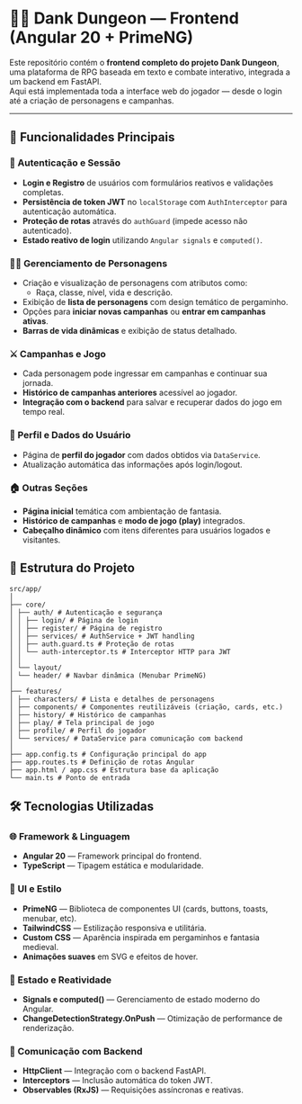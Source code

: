 # 🧙‍♂️ Dank Dungeon — Frontend (Angular 20 + PrimeNG)

Este repositório contém o **frontend completo do projeto Dank Dungeon**, uma plataforma de RPG baseada em texto e combate interativo, integrada a um backend em FastAPI.  
Aqui está implementada toda a interface web do jogador — desde o login até a criação de personagens e campanhas.

---

## 🚀 Funcionalidades Principais

### 🔐 Autenticação e Sessão

- **Login e Registro** de usuários com formulários reativos e validações completas.
- **Persistência de token JWT** no `localStorage` com `AuthInterceptor` para autenticação automática.
- **Proteção de rotas** através do `authGuard` (impede acesso não autenticado).
- **Estado reativo de login** utilizando `Angular signals` e `computed()`.

### 🧙‍♀️ Gerenciamento de Personagens

- Criação e visualização de personagens com atributos como:
  - Raça, classe, nível, vida e descrição.
- Exibição de **lista de personagens** com design temático de pergaminho.
- Opções para **iniciar novas campanhas** ou **entrar em campanhas ativas**.
- **Barras de vida dinâmicas** e exibição de status detalhado.

### ⚔️ Campanhas e Jogo

- Cada personagem pode ingressar em campanhas e continuar sua jornada.
- **Histórico de campanhas anteriores** acessível ao jogador.
- **Integração com o backend** para salvar e recuperar dados do jogo em tempo real.

### 👤 Perfil e Dados do Usuário

- Página de **perfil do jogador** com dados obtidos via `DataService`.
- Atualização automática das informações após login/logout.

### 🏠 Outras Seções

- **Página inicial** temática com ambientação de fantasia.
- **Histórico de campanhas** e **modo de jogo (play)** integrados.
- **Cabeçalho dinâmico** com itens diferentes para usuários logados e visitantes.

## 🧩 Estrutura do Projeto

```
src/app/
│
├── core/
│ ├── auth/ # Autenticação e segurança
│ │ ├── login/ # Página de login
│ │ ├── register/ # Página de registro
│ │ ├── services/ # AuthService + JWT handling
│ │ ├── auth.guard.ts # Proteção de rotas
│ │ └── auth-interceptor.ts # Interceptor HTTP para JWT
│ │
│ └── layout/
│ └── header/ # Navbar dinâmica (Menubar PrimeNG)
│
├── features/
│ ├── characters/ # Lista e detalhes de personagens
│ ├── components/ # Componentes reutilizáveis (criação, cards, etc.)
│ ├── history/ # Histórico de campanhas
│ ├── play/ # Tela principal de jogo
│ ├── profile/ # Perfil do jogador
│ └── services/ # DataService para comunicação com backend
│
├── app.config.ts # Configuração principal do app
├── app.routes.ts # Definição de rotas Angular
├── app.html / app.css # Estrutura base da aplicação
└── main.ts # Ponto de entrada
```

## 🛠️ Tecnologias Utilizadas

### 🌐 Framework & Linguagem

- **Angular 20** — Framework principal do frontend.
- **TypeScript** — Tipagem estática e modularidade.

### 🎨 UI e Estilo

- **PrimeNG** — Biblioteca de componentes UI (cards, buttons, toasts, menubar, etc).
- **TailwindCSS** — Estilização responsiva e utilitária.
- **Custom CSS** — Aparência inspirada em pergaminhos e fantasia medieval.
- **Animações suaves** em SVG e efeitos de hover.

### 🧠 Estado e Reatividade

- **Signals e computed()** — Gerenciamento de estado moderno do Angular.
- **ChangeDetectionStrategy.OnPush** — Otimização de performance de renderização.

### 🔗 Comunicação com Backend

- **HttpClient** — Integração com o backend FastAPI.
- **Interceptors** — Inclusão automática do token JWT.
- **Observables (RxJS)** — Requisições assíncronas e reativas.
